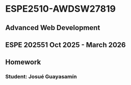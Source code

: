 # ESPE2510-AWDSW27819
## Advanced Web Development 
## ESPE 202551 Oct 2025 - March 2026
## Homework 
### Student: Josué Guayasamín 
